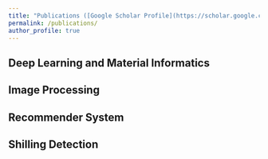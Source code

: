 ```yaml
---
title: "Publications ([Google Scholar Profile](https://scholar.google.com/citations?user=ENE-qG4AAAAJ&hl=en))"
permalink: /publications/
author_profile: true
---
```


## Deep Learning and Material Informatics

## Image Processing

## Recommender System

## Shilling Detection